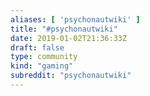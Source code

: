 ```yaml
---
aliases: [ 'psychonautwiki' ]
title: "#psychonautwiki"
date: 2019-01-02T21:36:33Z
draft: false
type: community
kind: "gaming"
subreddit: "psychonautwiki"
---
```

